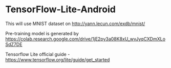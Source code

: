 # TensorFlow-Lite-Android
This will use MNIST dataset on http://yann.lecun.com/exdb/mnist/

Pre-training model is generated by https://colab.research.google.com/drive/1jE2py3a08K8xU_wvJyqCXDmXLoSdZ7DE

Tensorflow Lite official guide - https://www.tensorflow.org/lite/guide/get_started
